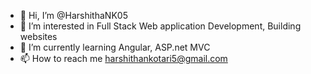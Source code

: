 - 👋 Hi, I’m @HarshithaNK05
- 👀 I’m interested in Full Stack Web application Development, Building websites
- 🌱 I’m currently learning Angular, ASP.net MVC
- 📫 How to reach me harshithankotari5@gmail.com

<!---
HarshithaNK05/HarshithaNK05 is a ✨ special ✨ repository because its `README.md` (this file) appears on your GitHub profile.
You can click the Preview link to take a look at your changes.
--->

